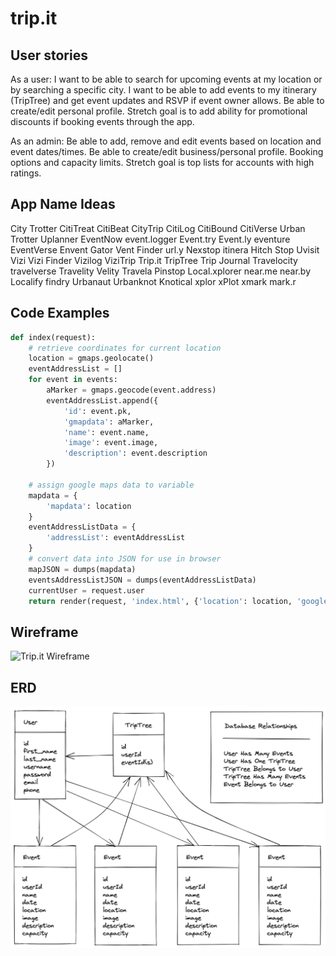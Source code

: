 # trip.it

## User stories
As a user: I want to be able to search for upcoming events at my location or by searching a specific city. I want to be able to add events to my itinerary (TripTree) and get event updates and RSVP if event owner allows. Be able to create/edit personal profile. Stretch goal is to add ability for promotional discounts if booking events through the app.

As an admin: Be able to add, remove and edit events based on location and event dates/times. Be able to create/edit business/personal profile. Booking options and capacity limits. Stretch goal is top lists for accounts with high ratings.

## App Name Ideas
City Trotter
CitiTreat
CitiBeat
CityTrip
CitiLog
CitiBound
CitiVerse
Urban Trotter
Uplanner
EventNow
event.logger
Event.try
Event.ly
eventure
EventVerse
Envent Gator
Vent Finder
url.y
Nexstop
itinera
Hitch Stop
Uvisit
Vizi
Vizi Finder
Vizilog
ViziTrip
Trip.it
TripTree
Trip Journal
Travelocity
travelverse
Travelity
Velity
Travela
Pinstop
Local.xplorer
near.me
near.by
Localify
findry
Urbanaut
Urbanknot
Knotical
xplor
xPlot
xmark
mark.r

## Code Examples
```python
def index(request):
    # retrieve coordinates for current location
    location = gmaps.geolocate()
    eventAddressList = []
    for event in events:
        aMarker = gmaps.geocode(event.address)
        eventAddressList.append({
            'id': event.pk,
            'gmapdata': aMarker,
            'name': event.name,
            'image': event.image,
            'description': event.description
        })

    # assign google maps data to variable
    mapdata = {
        'mapdata': location
    }
    eventAddressListData = {
        'addressList': eventAddressList
    }
    # convert data into JSON for use in browser
    mapJSON = dumps(mapdata)
    eventsAddressListJSON = dumps(eventAddressListData)
    currentUser = request.user
    return render(request, 'index.html', {'location': location, 'googlekey': gkey, 'maps': mapJSON, 'addresses': eventsAddressListJSON, 'c_user': currentUser })

```

## Wireframe
![Trip.it Wireframe](public/assets/trip_wire.png)

## ERD
![AutoDex Wireframe](public/assets/trip_it_ERD.png)